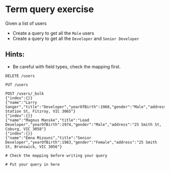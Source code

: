 # Term query exercise
Given a list of users
* Create a query to get all the `Male` users
* Create a query to get all the `Developer` and `Senior Developer`

## Hints:
* Be careful with field types, check the mapping first.

```text
DELETE /users

PUT /users

POST /users/_bulk
{"index":{}}
{"name":"Larry Sanger","title":"Developer","yearOfBirth":1968,"gender":"Male","address":"55 Station St, Fitzroy, VIC 3065"}
{"index":{}}
{"name":"Magnus Manske","title":"Lead Developer","yearOfBirth":1974,"gender":"Male","address":"25 Smith St, Coburg, VIC 3058"}
{"index":{}}
{"name":"Emna Mizouni","title":"Senior Developer","yearOfBirth":1983,"gender":"Female","address":"25 Smith St, Brunswick, VIC 3056"}

# Check the mapping before writing your query

# Put your query in here
```
